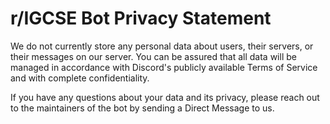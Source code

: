 # r/IGCSE Bot Privacy Statement

We do not currently store any personal data about users, their servers, or their messages on our server. You can be assured that all data will be managed in accordance
with Discord's publicly available Terms of Service and with complete confidentiality.


If you have any questions about your data and its privacy, please reach out to the maintainers of the bot by sending a Direct Message to us.
